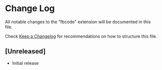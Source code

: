 # Change Log

All notable changes to the "fbcode" extension will be documented in this file.

Check [Keep a Changelog](http://keepachangelog.com/) for recommendations on how to structure this file.

## [Unreleased]

- Initial release